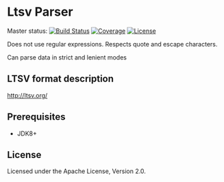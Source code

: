# Ltsv Parser

Master status: [![Build Status](https://img.shields.io/travis/com/lonely-lockley/ltsv-parser)](https://api.travis-ci.org/lonely-lockley/}) 
[![Coverage](https://img.shields.io/codecov/c/gh/lonely-lockley/ltsv-parser)](https://codecov.io/gh/lonely-lockley/ltsv-parser) 
[![License](https://img.shields.io/github/license/lonely-lockley/ltsv-parser?color=%235b92e5)](https://opensource.org/licenses/Apache-2.0)

Does not use regular expressions. Respects quote and escape characters. 

Can parse data in strict and lenient modes 

## LTSV format description
http://ltsv.org/

## Prerequisites

* JDK8+

## License

Licensed under the Apache License, Version 2.0.
